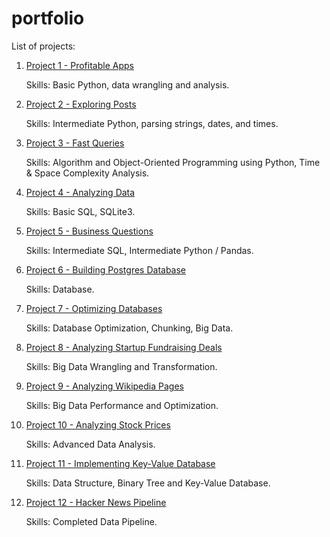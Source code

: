 # portfolio

List of projects:
1. [Project 1 - Profitable Apps](profitable-app/profitable_app.ipynb)

    Skills: Basic Python, data wrangling and analysis.

2. [Project 2 - Exploring Posts](exploring-posts/exploring_posts.ipynb)

    Skills: Intermediate Python, parsing strings, dates, and times.

3. [Project 3 - Fast Queries](fast-queries/fast_queries.ipynb)

    Skills: Algorithm and Object-Oriented Programming using Python, Time & Space Complexity Analysis.

4. [Project 4 - Analyzing Data](analyzing-data/analyzing_data.ipynb)

    Skills: Basic SQL, SQLite3.

5. [Project 5 - Business Questions](business-questions/business_questions.ipynb)

    Skills: Intermediate SQL, Intermediate Python / Pandas.

6. [Project 6 - Building Postgres Database](building-database/building_database.ipynb)

    Skills: Database.

7. [Project 7 - Optimizing Databases](data-optimization/data_optimization.ipynb)

    Skills: Database Optimization, Chunking, Big Data.

8. [Project 8 - Analyzing Startup Fundraising Deals](startup-fundraising-deals-analysis/startup_fundraising_deals_analysis.ipynb)

    Skills: Big Data Wrangling and Transformation.

9. [Project 9 - Analyzing Wikipedia Pages](wikipedia-pages-analysis/wikipedia_pages_analysis.ipynb)

    Skills: Big Data Performance and Optimization.

10. [Project 10 - Analyzing Stock Prices](stock-price-analysis/stock_price_analysis.ipynb)

    Skills: Advanced Data Analysis.

11. [Project 11 - Implementing Key-Value Database](database-key-value/database_key_value.ipynb)

    Skills: Data Structure, Binary Tree and Key-Value Database.

12. [Project 12 - Hacker News Pipeline](hackernews-data-pipeline/hackernews_data_pipeline.ipynb)

    Skills: Completed Data Pipeline.
